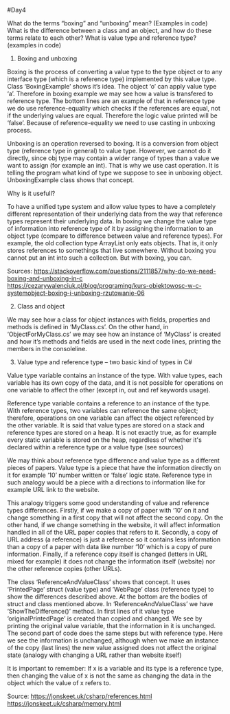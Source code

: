 #Day4

What do the terms “boxing” and “unboxing” mean? (Examples in code) What is the difference between a class and an object, and how do these terms relate to each other? What is value type and reference type? (examples in code)

1.	Boxing and unboxing

Boxing is the process of converting a value type to the type object or to any interface type (which is a reference type) implemented by this value type. Class ‘BoxingExample’ shows it’s idea. The object ‘o’ can apply value type ‘a’. Therefore in boxing example we may see how a value is transfered to reference type. The bottom lines are an example of that in reference type we do use reference-equality which checks if the references are equal, not if the underlying values are equal. Therefore the logic value printed will be ‘false’. Because of reference-equality we need to use casting in unboxing process.

Unboxing is an operation reversed to boxing. It is a conversion from object type (reference type in general) to value type. However, we cannot do it directly, since obj type may contain a wider range of types than a value we want to assign (for example an int). That is why we use cast operation. It is telling the program what kind of type we suppose to see in unboxing object. UnboxingExample class shows that concept.

Why is it usefull?

To have a unified type system and allow value types to have a completely different representation of their underlying data from the way that reference types represent their underlying data. In boxing we change the value type of information into reference type of it by assigning the information to an object type (compare to difference between value and reference types). For example, the old collection type ArrayList only eats objects. That is, it only stores references to somethings that live somewhere. Without boxing you cannot put an int into such a collection. But with boxing, you can.


Sources:
https://stackoverflow.com/questions/2111857/why-do-we-need-boxing-and-unboxing-in-c
https://cezarywalenciuk.pl/blog/programing/kurs-obiektowosc-w-c-systemobject-boxing-i-unboxing-rzutowanie-06

2.	Class and object

We may see how a class for object instances with fields, properties and methods is defined in ‘MyClass.cs’. On the other hand, in ‘ObjectForMyClass.cs’ we may see how an instance of ‘MyClass’ is created and how it’s methods and fields are used in the next code lines, printing the members in the consoleline.


3.	Value type and reference type – two basic kind of types in C#

Value type variable contains an instance of the type. With value types, each variable has its own copy of the data, and it is not possible for operations on one variable to affect the other (except in, out and ref keywords usage). 

Reference type variable contains a reference to an instance of the type. With reference types, two variables can reference the same object; therefore, operations on one variable can affect the object referenced by the other variable. 
It is said that value types are stored on a stack and reference types are stored on a heap. It is not exactly true, as for example every static variable is stored on the heap, regardless of whether it's declared within a reference type or a value type (see sources)

We may think about reference type difference and value type as a different pieces of papers. Value type is a piece that have the information directly on it for example ‘10’ number written or ‘false’ logic state. Reference type in such analogy would be a piece with a directions to information like for example URL link to the website.

This analogy triggers some good understanding of value and reference types differences. Firstly, if we make a copy of paper with ‘10’ on it and change something in a first copy that will not affect the second copy. On the other hand, if we change something in the website, it will affect information handled in all of the URL paper copies that refers to it. Secondly, a copy of URL address (a reference) is just a reference so it contains less information than a copy of a paper with data like number ‘10’ which is a copy of pure information. Finally, if a reference copy itself is changed (letters in URL mixed for example) it does not change the information itself (website) nor the other reference copies (other URLs).

The class ‘ReferenceAndValueClass’ shows that concept. It uses ‘PrintedPage’ struct (value type) and ’WebPage’ class (reference type) to show the differences described above. At the bottom are the bodies of struct and class mentioned above. In ‘ReferenceAndValueClass’ we have ‘ShowTheDifference()’ method. In first lines of it value type ‘originalPrintedPage’ is created than copied and changed. We see by printing the original value variable, that the information in it is unchanged. The second part of code does the same steps but with reference type. Here we see the information is unchanged, although when we make an instance of the copy (last lines) the new value assigned does not affect the original state (analogy with changing a URL rather than website itself) 

It is important to remember:
If x is a variable and its type is a reference type, then changing the value of x is not the same as changing the data in the object which the value of x refers to.

Source:
https://jonskeet.uk/csharp/references.html
https://jonskeet.uk/csharp/memory.html

